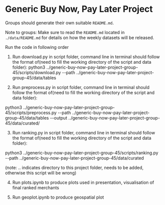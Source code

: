 # Generic Buy Now, Pay Later Project
Groups should generate their own suitable `README.md`.

Note to groups: Make sure to read the `README.md` located in `./data/README.md` for details on how the weekly datasets will be released.

Run the code in following order
1. Run download.py in script folder, command line in terminal should follow the format of(need to fill the working directory of the script and data folder): 
  python3 ../generic-buy-now-pay-later-project-group-45/scripts/download.py --path ../generic-buy-now-pay-later-project-group-45/data/tables

2. Run preprocess.py in script folder, command line in terminal should follow the format of(need to fill the working directory of the script and data folder): 

  python3 ../generic-buy-now-pay-later-project-group-45/scripts/preprocess.py --path ../generic-buy-now-pay-later-project-group-45/data/tables --output ../generic-buy-now-pay-later-project-group-45/data/curated/

3. Run ranking.py in script folder, command line in terminal should follow the format of(need to fill the working directory of the script and data folder): 

  python3 ../generic-buy-now-pay-later-project-group-45/scripts/ranking.py --path ../generic-buy-now-pay-later-project-group-45/data/curated

  (note: .. indicates directory to this project folder, needs to be added, otherwise this script will be wrong)

4. Run plots.ipynb to produce plots used in presentation, visualisation of final ranked merchants

5. Run geoplot.ipynb to produce geospatial plot

